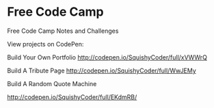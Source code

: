 # Free Code Camp
Free Code Camp Notes and Challenges

View projects on CodePen:

Build Your Own Portfolio
http://codepen.io/SquishyCoder/full/xVWWrQ

Build A Tribute Page
http://codepen.io/SquishyCoder/full/WwJEMy

Build A Random Quote Machine

http://codepen.io/SquishyCoder/full/EKdmRB/

